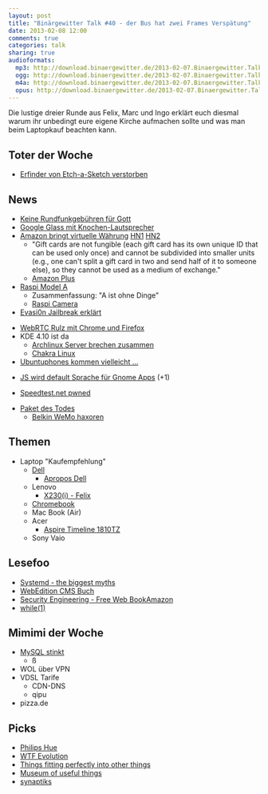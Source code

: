 ```yaml
---
layout: post
title: "Binärgewitter Talk #40 - der Bus hat zwei Frames Verspätung"
date: 2013-02-08 12:00
comments: true
categories: talk
sharing: true
audioformats:
  mp3: http://download.binaergewitter.de/2013-02-07.Binaergewitter.Talk.40.mp3
  ogg: http://download.binaergewitter.de/2013-02-07.Binaergewitter.Talk.40.ogg
  m4a: http://download.binaergewitter.de/2013-02-07.Binaergewitter.Talk.40.m4a
  opus: http://download.binaergewitter.de/2013-02-07.Binaergewitter.Talk.40.opus
---
```

Die lustige dreier Runde aus Felix, Marc und Ingo erklärt euch diesmal warum ihr unbedingt eure eigene Kirche aufmachen sollte und was man beim Laptopkauf beachten kann.

## Toter der Woche
- [Erfinder von Etch-a-Sketch verstorben]( http://www.theverge.com/2013/2/2/3944720/etch-a-sketch-inventor-andre-cassagnes-dead-at-86 )

## News
- [ Keine Rundfunkgebühren für Gott ](http://www.frohe-prozession.de/?p=1243 )
- [Google Glass mit Knochen-Lautsprecher]( http://www.theverge.com/2013/1/31/3938182/google-glass-revealed-in-fcc-filing )
- [Amazon bringt virtuelle Währung]( http://www.golem.de/news/coins-amazon-praegt-virtuelle-muenzen-1302-97394.html ) [HN1]( http://news.ycombinator.com/item?id=5170855 ) [HN2]( 
http://news.ycombinator.com/item?id=5174832 )
    * "Gift cards are not fungible (each gift card has its own unique ID that can be used only once) and cannot be subdivided into smaller units (e.g., one can't split a gift card in two and send half of 
it to someone else), so they cannot be used as a medium of exchange."
    * [Amazon Plus]( http://www.amazon.de/gp/help/customer/display.html?ie=UTF8&nodeId=200955220 )
- [Raspi Model A]( http://www.raspberrypi.org/archives/3215 )
    - Zusammenfassung: "A ist ohne Dinge"
    - [Raspi Camera]( http://hackaday.com/2013/02/06/raspberry-pi-camera-board-incoming/ )
- [Evasi0n Jailbreak erklärt]( http://blog.accuvantlabs.com/blog/bthomas/evasi0n-jailbreaks-userland-component )
* [WebRTC Rulz mit Chrome und Firefox](https://apprtc.appspot.com/ )
* KDE 4.10 ist da
    - [Archlinux Server brechen zusammen](http://www.damnocrazy.com/22/arc-servers-go-down-kde-410-released )
    - [Chakra Linux](http://www.chakra-project.org/ )
* [Ubuntuphones kommen vielleicht ...](http://www.heise.de/open/meldung/Ubuntu-Telefone-fuer-Oktober-angekuendigt-1799524.html )
- [JS wird default Sprache für Gnome Apps]( http://www.heise.de/developer/meldung/JavaScript-wird-De-facto-Sprache-fuer-Gnome-Apps-1797099.html ) (+1)
* [Speedtest.net pwned]( http://www.invincea.com/2013/02/popular-site-speedtest-net-compromised-by-exploitdrive-by-stopped-by-invincea/ )
- [Paket des Todes]( http://blog.krisk.org/2013/02/packets-of-death.html )
    - [Belkin WeMo haxoren]( http://hackaday.com/2013/01/31/turning-the-belkin-wemo-into-a-deathtrap/ )


## Themen
- Laptop "Kaufempfehlung"
  * [Dell](http://www.dell.de )
      - [Apropos Dell](http://www.golem.de/news/windows-lizenzen-microsoft-will-milliardenanteil-an-dell-kaufen-1301-97090.html )
  * Lenovo
      - [X230(i) - Felix]( http://www.notebooksbilliger.de/lenovo+thinkpad+x230i+nzc6sge+23246sg )
  * [Chromebook]( http://www.amazon.com/dp/B009LL9VDG/?tag=krebsco-20 )
  * Mac Book (Air)
  * Acer 
      - [Aspire Timeline 1810TZ]( http://www.notebookcheck.com/Test-Acer-Aspire-Timeline-1810TZ-Subnotebook.21019.0.html )
  * Sony Vaio

## Lesefoo

- [Systemd - the biggest myths]( http://0pointer.de/blog/projects/the-biggest-myths )
- [WebEdition CMS Buch](http://www.amazon.de/gp/product/3941841793/ref=as_li_ss_tl?ie=UTF8&camp=1638&creative=19454&creativeASIN=3941841793&linkCode=as2&tag=trektrip )
- [Security Engineering - Free Web Book]( http://www.cl.cam.ac.uk/~rja14/book.html )[Amazon]( https://www.amazon.de/dp/0470068523/?tag=krebsco-21  )
- [while(1)]( http://stackoverflow.com/questions/2669690/why-does-google-prepend-while1-to-their-json-responses )

## Mimimi der Woche
* [MySQL stinkt]( http://stackoverflow.com/questions/7880936/mysql-retuns-all-rows-when-field-0 )
    - ß
* WOL über VPN
* VDSL Tarife
    * CDN-DNS
    * qipu
* pizza.de

## Picks
- [Philips Hue]( http://store.apple.com/de/product/HA779ZM/A/philips-hue-connected-bulb-%E2%80%93-startpaket )
- [WTF Evolution](http://wtfevolution.tumblr.com/ )
- [Things fitting perfectly into other things]( http://thingsfittingperfectlyintothings.tumblr.com/ )
- [Museum of useful things]( http://museumofusefulthings.tumblr.com/ )
- [synaptiks](http://kde-apps.org/content/show.php/?content=114270 )

